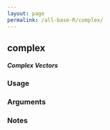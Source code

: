 ```yaml
---
layout: page
permalink: /all-base-R/complex/
---
```


## __complex__

#### _Complex Vectors_

### Usage

### Arguments

### Notes
